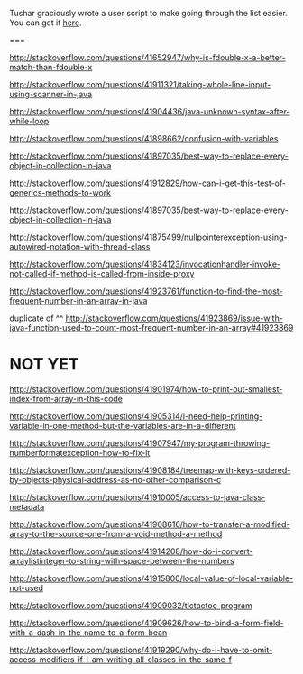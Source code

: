 Tushar graciously wrote a user script to make going through the list easier. You can get it [here](https://github.com/tusharjadhav219/Userscript-for-delete-candidates).

===

http://stackoverflow.com/questions/41652947/why-is-fdouble-x-a-better-match-than-fdouble-x

http://stackoverflow.com/questions/41911321/taking-whole-line-input-using-scanner-in-java

http://stackoverflow.com/questions/41904436/java-unknown-syntax-after-while-loop

http://stackoverflow.com/questions/41898662/confusion-with-variables

http://stackoverflow.com/questions/41897035/best-way-to-replace-every-object-in-collection-in-java

http://stackoverflow.com/questions/41912829/how-can-i-get-this-test-of-generics-methods-to-work

http://stackoverflow.com/questions/41897035/best-way-to-replace-every-object-in-collection-in-java

http://stackoverflow.com/questions/41875499/nullpointerexception-using-autowired-notation-with-thread-class

http://stackoverflow.com/questions/41834123/invocationhandler-invoke-not-called-if-method-is-called-from-inside-proxy

http://stackoverflow.com/questions/41923761/function-to-find-the-most-frequent-number-in-an-array-in-java

duplicate of ^^ http://stackoverflow.com/questions/41923869/issue-with-java-function-used-to-count-most-frequent-number-in-an-array#41923869

NOT YET
=====

http://stackoverflow.com/questions/41901974/how-to-print-out-smallest-index-from-array-in-this-code

http://stackoverflow.com/questions/41905314/i-need-help-printing-variable-in-one-method-but-the-variables-are-in-a-different

http://stackoverflow.com/questions/41907947/my-program-throwing-numberformatexception-how-to-fix-it

http://stackoverflow.com/questions/41908184/treemap-with-keys-ordered-by-objects-physical-address-as-no-other-comparison-c

http://stackoverflow.com/questions/41910005/access-to-java-class-metadata

http://stackoverflow.com/questions/41908616/how-to-transfer-a-modified-array-to-the-source-one-from-a-void-method-a-method

http://stackoverflow.com/questions/41914208/how-do-i-convert-arraylistinteger-to-string-with-space-between-the-numbers

http://stackoverflow.com/questions/41915800/local-value-of-local-variable-not-used

http://stackoverflow.com/questions/41909032/tictactoe-program

http://stackoverflow.com/questions/41909626/how-to-bind-a-form-field-with-a-dash-in-the-name-to-a-form-bean

http://stackoverflow.com/questions/41919290/why-do-i-have-to-omit-access-modifiers-if-i-am-writing-all-classes-in-the-same-f